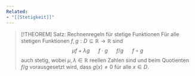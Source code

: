 ```yaml
---
Related:
- "[[Stetigkeit]]"
---
```


> [!THEOREM] Satz: Rechnenregeln für stetige Funktionen
> Für alle stetigen Funktionen $f,g: D\subseteq\mathbb{R} \to \mathbb{R}$ sind
> $$\mu f + \lambda g\,\,\,\,\,\,\,\,\,\, f\cdot g\,\,\,\,\,\,\,\,\,\, f/g\,\,\,\,\,\,\,\,\,\, f\circ g$$
> auch stetig, wobei $\mu,\lambda\in\mathbb{R}$ reellen Zahlen sind und beim Quotienten $f/g$ vorausgesetzt wird, dass $g(x)\ne 0$ für alle $x\in D$.